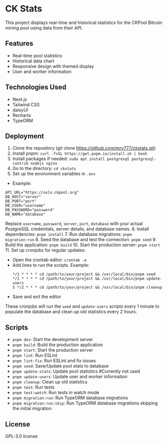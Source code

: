 # CK Stats

This project displays real-time and historical statistics for the CKPool Bitcoin mining pool using data from their API.

## Features

- Real-time pool statistics
- Historical data chart
- Responsive design with themed display
- User and worker information

## Technologies Used

- Next.js
- Tailwind CSS
- daisyUI
- Recharts
- TypeORM

## Deployment

1. Clone the repository (git clone https://github.com/mrv777/ckstats.git)
2. Install pnpm: `curl -fsSL https://get.pnpm.io/install.sh | bash`
3. Install packages if needed: `sudo apt install postgresql postgresql-contrib nodejs nginx`
4. Go to the directory: `cd ckstats`
5. Set up the environment variables in `.env`
  - Example:
   ```
   API_URL="https://solo.ckpool.org"
   DB_HOST="server"
   DB_PORT="port"
   DB_USER="username"
   DB_PASSWORD="password"
   DB_NAME="database"
   ```
   Replace `username`, `password`, `server`, `port`, `database` with your actual PostgreSQL credentials, server details, and database names.
6. Install dependencies: `pnpm install`
7. Run database migrations: `pnpm migration:run`
8. Seed the database and test the connection: `pnpm seed`
9. Build the application: `pnpm build`
10. Start the production server: `pnpm start`
11. Set up cronjobs for regular updates:
   - Open the crontab editor: `crontab -e`
   - Add lines to run the scripts.  Example:
     ```
     */1 * * * * cd /path/to/your/project && /usr/local/bin/pnpm seed
     */1 * * * * cd /path/to/your/project && /usr/local/bin/pnpm update-users
     5 */2 * * * cd /path/to/your/project && /usr/local/bin/pnpm cleanup
     ```
   - Save and exit the editor
   
   These cronjobs will run the `seed` and `update-users` scripts every 1 minute to populate the database and clean up old statistics every 2 hours.


## Scripts

- `pnpm dev`: Start the development server
- `pnpm build`: Build the production application
- `pnpm start`: Start the production server
- `pnpm lint`: Run ESLint
- `pnpm lint:fix`: Run ESLint and fix issues
- `pnpm seed`: Save/Update pool stats to database
- `pnpm update-stats`: Update pool statistics #Currently not used
- `pnpm update-users`: Update user and worker information
- `pnpm cleanup`: Clean up old statistics
- `pnpm test`: Run tests
- `pnpm test:watch`: Run tests in watch mode
- `pnpm migration:run`: Run TypeORM database migrations
- `pnpm migration:run:skip`: Run TypeORM database migrations skipping the initial migration

## License

GPL-3.0 license